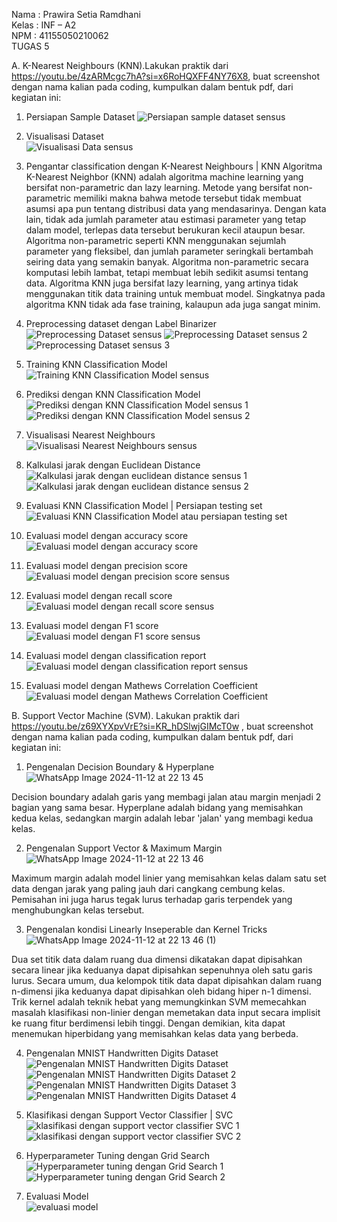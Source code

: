Nama : Prawira Setia Ramdhani <br> 
Kelas : INF – A2 <br>
NPM : 41155050210062 <br>
TUGAS 5 

A. K-Nearest Neighbours (KNN).Lakukan praktik dari https://youtu.be/4zARMcgc7hA?si=x6RoHQXFF4NY76X8, 
buat screenshot dengan nama kalian pada coding, kumpulkan dalam bentuk pdf, dari kegiatan ini: 
1. Persiapan Sample Dataset 
![Persiapan sample dataset sensus](https://github.com/user-attachments/assets/93441ab9-6ba6-491e-9aca-3468c20257af)
 
2. Visualisasi Dataset <br>
![Visualisasi Data sensus](https://github.com/user-attachments/assets/8a2e57a5-fbb8-4801-b035-fbe4e5f615fc)

3. Pengantar classification dengan K-Nearest Neighbours | KNN Algoritma K-Nearest Neighbor (KNN) adalah algoritma machine learning yang bersifat non-parametric dan lazy learning. 
   Metode yang bersifat non-parametric memiliki makna bahwa metode tersebut tidak membuat asumsi apa pun tentang distribusi data yang mendasarinya. Dengan kata lain, tidak ada jumlah parameter atau estimasi parameter yang tetap dalam model,
   terlepas data tersebut berukuran kecil ataupun besar. Algoritma non-parametric seperti KNN menggunakan sejumlah parameter yang fleksibel, dan jumlah parameter seringkali bertambah seiring data yang semakin banyak. Algoritma non-parametric secara komputasi lebih lambat,
   tetapi membuat lebih sedikit asumsi tentang data. Algoritma KNN juga bersifat lazy learning, yang artinya tidak menggunakan titik data training untuk membuat model. Singkatnya pada algoritma KNN tidak ada fase training, kalaupun ada juga sangat minim. 

4. Preprocessing dataset dengan Label Binarizer 
![Preprocessing Dataset sensus](https://github.com/user-attachments/assets/af9582e9-5163-43cf-b097-4f1d4813705b)
![Preprocessing Dataset sensus 2](https://github.com/user-attachments/assets/f94774dc-62b6-4428-bbb0-9bcbc1e3734d)
![Preprocessing Dataset sensus 3](https://github.com/user-attachments/assets/65db7ad8-790a-4b3c-af8e-0a78ca971f58)

5. Training KNN Classification Model 
![Training KNN Classification Model sensus](https://github.com/user-attachments/assets/9d11502c-64f6-4896-8042-8f88f8b85a27)

6. Prediksi dengan KNN Classification Model 
![Prediksi dengan KNN Classification Model sensus 1](https://github.com/user-attachments/assets/49cde7bf-46e9-434f-bec7-b6ed2bd03be6)
![Prediksi dengan KNN Classification Model sensus 2](https://github.com/user-attachments/assets/d8e83115-ae08-4eed-8d18-def2b6261f3b)

7. Visualisasi Nearest Neighbours 
![Visualisasi Nearest Neighbours sensus](https://github.com/user-attachments/assets/43fd58ce-92cf-41f2-bf2c-2f70f693a3d2)

8. Kalkulasi jarak dengan Euclidean Distance 
![Kalkulasi jarak dengan euclidean distance sensus 1](https://github.com/user-attachments/assets/2cfd8827-8740-4dea-adc3-bb5658aac2a1)
![Kalkulasi jarak dengan euclidean distance sensus 2](https://github.com/user-attachments/assets/28f83e64-566e-41f5-a880-615b360e17a6)

9. Evaluasi KNN Classification Model | Persiapan testing set 
![Evaluasi KNN Classification Model atau persiapan testing set](https://github.com/user-attachments/assets/fb7fb1f5-a6b6-402d-925f-e96865cae328)

10. Evaluasi model dengan accuracy score 
![Evaluasi model dengan accuracy score](https://github.com/user-attachments/assets/ce327efc-583a-411d-870a-42d8cbba2aa8)

11. Evaluasi model dengan precision score 
![Evaluasi model dengan precision score sensus](https://github.com/user-attachments/assets/7ad06ea1-1a9a-4558-a4be-4c3e402511a1)

12. Evaluasi model dengan recall score 
![Evaluasi model dengan recall score sensus](https://github.com/user-attachments/assets/4087f480-5fac-4be6-9798-e2a23d0ea660)

13. Evaluasi model dengan F1 score 
![Evaluasi model dengan F1 score sensus](https://github.com/user-attachments/assets/8e29ac1a-54c3-40ad-8c68-fb9646d7f15c)

14. Evaluasi model dengan classification report 
![Evaluasi model dengan classification report sensus](https://github.com/user-attachments/assets/98af5f5e-e90a-47c9-939d-c940fa65da61)

15. Evaluasi model dengan Mathews Correlation Coefficient 
![Evaluasi model dengan Mathews Correlation Coefficient](https://github.com/user-attachments/assets/547558b1-7dda-4e6c-bd74-84bafe6039c8)

B. Support Vector Machine (SVM). Lakukan praktik dari https://youtu.be/z69XYXpvVrE?si=KR_hDSlwjGIMcT0w ,
   buat screenshot dengan nama kalian pada coding, kumpulkan dalam bentuk pdf, dari kegiatan ini: 
   1. Pengenalan Decision Boundary & Hyperplane 
   ![WhatsApp Image 2024-11-12 at 22 13 45](https://github.com/user-attachments/assets/645d74f4-92a5-4a5d-8750-5fab251f5d40)
      

   Decision boundary adalah garis yang membagi jalan atau margin menjadi 2 bagian yang sama besar. Hyperplane adalah bidang yang memisahkan kedua kelas,
   sedangkan margin adalah lebar 'jalan' yang membagi kedua kelas. 

   2. Pengenalan Support Vector & Maximum Margin  
   ![WhatsApp Image 2024-11-12 at 22 13 46](https://github.com/user-attachments/assets/4b5188e5-c603-418c-b3fb-974448aa302a)

    

   Maximum margin adalah model linier yang memisahkan kelas dalam satu set data dengan jarak yang paling jauh dari cangkang cembung kelas. 
   Pemisahan ini juga harus tegak lurus terhadap garis terpendek yang menghubungkan kelas tersebut. 

   3. Pengenalan kondisi Linearly Inseperable dan Kernel Tricks 
   ![WhatsApp Image 2024-11-12 at 22 13 46 (1)](https://github.com/user-attachments/assets/650e94d2-f57a-4288-9afc-48d5c1e3e73d)
     

   Dua set titik data dalam ruang dua dimensi dikatakan dapat dipisahkan secara linear jika keduanya dapat dipisahkan sepenuhnya oleh satu garis lurus.
   Secara umum, dua kelompok titik data dapat dipisahkan dalam ruang n-dimensi jika keduanya dapat dipisahkan oleh bidang hiper n-1 dimensi. 
   Trik kernel adalah teknik hebat yang memungkinkan SVM memecahkan masalah klasifikasi non-linier dengan memetakan data input secara implisit ke ruang fitur berdimensi lebih tinggi.
   Dengan demikian, kita dapat menemukan hiperbidang yang memisahkan kelas data yang berbeda. 

   4. Pengenalan MNIST Handwritten Digits Dataset 
   ![Pengenalan MNIST Handwritten Digits Dataset](https://github.com/user-attachments/assets/30247bd1-09df-4375-89e8-c3fbb6b9c2e1)
   ![Pengenalan MNIST Handwritten Digits Dataset 2](https://github.com/user-attachments/assets/20796973-75ae-43b7-b00c-173e73a8486f)
   ![Pengenalan MNIST Handwritten Digits Dataset 3](https://github.com/user-attachments/assets/73e17e91-2a51-4bd7-81f9-c27eafd48706)
   ![Pengenalan MNIST Handwritten Digits Dataset 4](https://github.com/user-attachments/assets/62f100e2-2ea7-4610-86c2-b9b26faaca1e)
      
   5. Klasifikasi dengan Support Vector Classifier | SVC <br>
    ![klasifikasi dengan support vector classifier SVC 1](https://github.com/user-attachments/assets/8643c96e-0288-4faa-b139-5094c773ef9d)
    ![klasifikasi dengan support vector classifier SVC 2](https://github.com/user-attachments/assets/f63320ab-d455-47e9-bb89-631bdf8ccf7f)

   6. Hyperparameter Tuning dengan Grid Search <br>
    ![Hyperparameter tuning dengan Grid Search 1](https://github.com/user-attachments/assets/2cf99175-b867-4385-8dc5-50e35bbc78d1)
    ![Hyperparameter tuning dengan Grid Search 2](https://github.com/user-attachments/assets/6b17abd4-06a9-4682-a865-f9d78c651893)

   7. Evaluasi Model <br>
    ![evaluasi model](https://github.com/user-attachments/assets/9a897df8-e96d-45c9-aaa4-d71ed71425d5)

       

 

 

 
